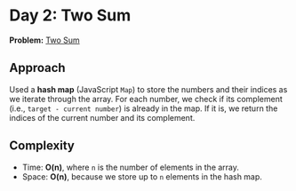 # Day 2: Two Sum

**Problem:** [Two Sum](https://leetcode.com/problems/two-sum/)

## Approach
Used a **hash map** (JavaScript `Map`) to store the numbers and their indices as we iterate through the array. For each number, we check if its complement (i.e., `target - current number`) is already in the map. If it is, we return the indices of the current number and its complement.

## Complexity
- Time: **O(n)**, where `n` is the number of elements in the array.
- Space: **O(n)**, because we store up to `n` elements in the hash map.
